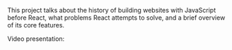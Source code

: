 
This project talks about the history of building websites with JavaScript before React, what problems React attempts to solve, and a brief overview of its core features. 

Video presentation: 
